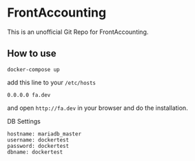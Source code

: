 # FrontAccounting
This is an unofficial Git Repo for FrontAccounting.

## How to use
```
docker-compose up
```

add this line to your `/etc/hosts`
```
0.0.0.0 fa.dev
```
and open `http://fa.dev` in your browser and do the installation.

DB Settings
```
hostname: mariadb_master
username: dockertest
password: dockertest
dbname: dockertest
```
